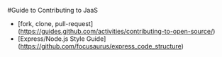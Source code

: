 #Guide to Contributing to JaaS
* [fork, clone, pull-request] (https://guides.github.com/activities/contributing-to-open-source/)
* [Express/Node.js Style Guide] (https://github.com/focusaurus/express_code_structure)
